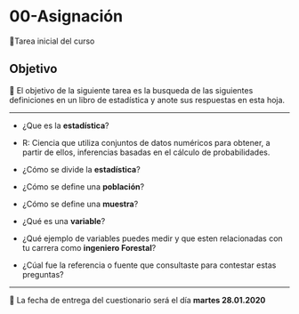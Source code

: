 # 00-Asignación
:card_index:Tarea inicial del curso

## Objetivo

:dart: El objetivo de la siguiente tarea es la busqueda de las siguientes definiciones en un libro de estadística y anote sus respuestas en esta hoja.

-----

+ ¿Que es la __estadística__?
 + R: Ciencia que utiliza conjuntos de datos numéricos para obtener, a partir de ellos, inferencias basadas en el cálculo de probabilidades.

+ ¿Cómo se divide la __estadística__?


+ ¿Cómo se define una __población__?


+ ¿Cómo se define una __muestra__?


+ ¿Qué es una __variable__?


+ ¿Qué ejemplo de variables puedes medir y que esten relacionadas con tu carrera como __ingeniero Forestal__?

+ ¿Cúal fue la referencia o fuente que consultaste para contestar estas preguntas?

-----

:card_index: La fecha de entrega del cuestionario será el día __martes 28.01.2020__
